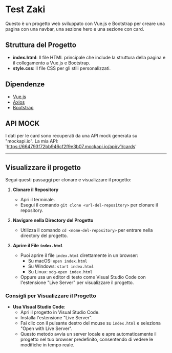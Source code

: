 # Test Zaki

Questo è un progetto web sviluppato con Vue.js e Bootstrap per creare una pagina con una navbar, una sezione hero e una sezione con card.

## Struttura del Progetto

- **index.html**: Il file HTML principale che include la struttura della pagina e il collegamento a Vue.js e Bootstrap.
- **style.css**: Il file CSS per gli stili personalizzati.

## Dipendenze

- [Vue.js](https://vuejs.org/)
- [Axios](https://axios-http.com/)
- [Bootstrap](https://getbootstrap.com/)

## API MOCK

I dati per le card sono recuperati da una API mock generata su "mockapi.io".
La mia API: 'https://664793f72bb946cf2f9e3b07.mockapi.io/api/v1/cards'

---

## Visualizzare il progetto

Segui questi passaggi per clonare e visualizzare il progetto:

1. **Clonare il Repository**

   - Apri il terminale.
   - Esegui il comando `git clone <url-del-repository>` per clonare il repository.

2. **Navigare nella Directory del Progetto**

   - Utilizza il comando `cd <nome-del-repository>` per entrare nella directory del progetto.

3. **Aprire il File `index.html`**
   - Puoi aprire il file `index.html` direttamente in un browser:
     - Su macOS: `open index.html`
     - Su Windows: `start index.html`
     - Su Linux: `xdg-open index.html`
   - Oppure usa un editor di testo come Visual Studio Code con l'estensione "Live Server" per visualizzare il progetto.

### Consigli per Visualizzare il Progetto

- **Usa Visual Studio Code**:
  - Apri il progetto in Visual Studio Code.
  - Installa l'estensione "Live Server".
  - Fai clic con il pulsante destro del mouse su `index.html` e seleziona "Open with Live Server".
  - Questo metodo avvia un server locale e apre automaticamente il progetto nel tuo browser predefinito, consentendo di vedere le modifiche in tempo reale.
